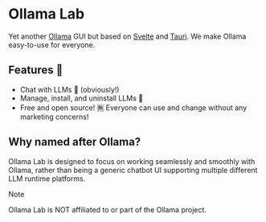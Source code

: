 # Ollama Lab

Yet another [Ollama](https://github.com/ollama/ollama) GUI but based on [Svelte](https://svelte.dev/) and [Tauri](https://tauri.app).
We make Ollama easy-to-use for everyone.

## Features 🌟

- Chat with LLMs 💬 (obviously!)
- Manage, install, and uninstall LLMs 🤖
- Free and open source! 🈚 Everyone can use and change without any marketing concerns!

## Why named after Ollama?

Ollama Lab is designed to focus on working seamlessly and smoothly with Ollama,
rather than being a generic chatbot UI supporting multiple different LLM runtime platforms.

> [!NOTE]
>
> Ollama Lab is NOT affiliated to or part of the Ollama project.
